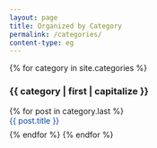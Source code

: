 ```yaml
---
layout: page
title: Organized by Category
permalink: /categories/
content-type: eg
---
```


<style>
.category-content a {
    text-decoration: none;
    color: #0645ad;
}

.category-content a:hover {
    text-decoration: underline;
    color: #063e9b;
}
</style>

<main>
    {% for category in site.categories %}
        <h3 id="{{ category | first }}">{{ category | first | capitalize }}</h3>
        {% for post in category.last %}
            <li class="category-content" style="padding-bottom: 0.6em; list-style: none;"><a href="{{post.url}}">{{ post.title }}</a></li>
        {% endfor %}
    {% endfor %}
    <br>
    <br>
</main>
